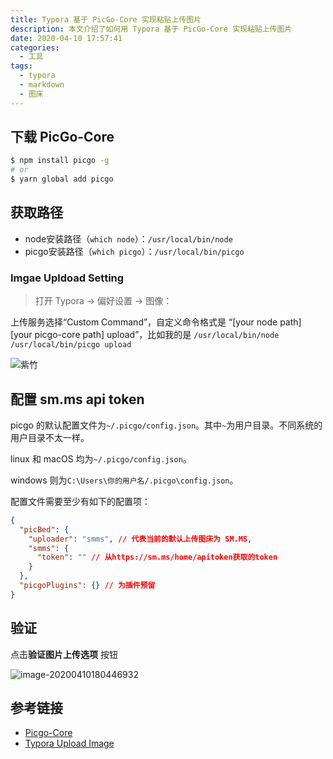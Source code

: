 ```yaml
---
title: Typora 基于 PicGo-Core 实现粘贴上传图片
description: 本文介绍了如何用 Typora 基于 PicGo-Core 实现粘贴上传图片
date: 2020-04-10 17:57:41
categories:
  - 工具
tags:
  - typora
  - markdown
  - 图床
---
```


<ins class="adsbygoogle" style="display:block; text-align:center;"  data-ad-layout="in-article" data-ad-format="fluid" data-ad-client="ca-pub-7962287588031867" data-ad-slot="2542544532"></ins><script> (adsbygoogle = window.adsbygoogle || []).push({});</script>

## 下载 PicGo-Core

```sh
$ npm install picgo -g
# or
$ yarn global add picgo
```

## 获取路径

- node安装路径（`which node`）：`/usr/local/bin/node`
- picgo安装路径（`which picgo`）：`/usr/local/bin/picgo`

### Imgae Upldoad Setting

> 打开 Typora -> 偏好设置 -> 图像：

上传服务选择“Custom Command”，自定义命令格式是 “[your node path] [your picgo-core path] upload”，比如我的是 `/usr/local/bin/node /usr/local/bin/picgo upload `

![紫竹](https://i.loli.net/2020/04/10/aCFG5ZW2xuR6qls.png)

## 配置 sm.ms api token

picgo 的默认配置文件为`~/.picgo/config.json`。其中`~`为用户目录。不同系统的用户目录不太一样。

linux 和 macOS 均为`~/.picgo/config.json`。

windows 则为`C:\Users\你的用户名/.picgo\config.json`。

配置文件需要至少有如下的配置项：

```json
{
  "picBed": {
    "uploader": "smms", // 代表当前的默认上传图床为 SM.MS,
    "smms": {
      "token": "" // 从https://sm.ms/home/apitoken获取的token
    }
  },
  "picgoPlugins": {} // 为插件预留
}
```

## 验证

点击**验证图片上传选项** 按钮

![image-20200410180446932](https://i.loli.net/2020/04/10/LYNhz8rACdORjP7.png)

## 参考链接

- [Picgo-Core](https://picgo.github.io/PicGo-Core-Doc/zh/guide/config.html#%E9%BB%98%E8%AE%A4%E9%85%8D%E7%BD%AE%E6%96%87%E4%BB%B6)
- [Typora Upload Image](https://support.typora.io/Upload-Image/)
